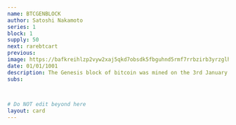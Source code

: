 ```yaml
---
name: BTCGENBLOCK
author: Satoshi Nakamoto
series: 1
block: 1
supply: 50
next: rarebtcart
previous: 
image: https://bafkreihlzp2vyw2xaj5qkd7obsdk5fbguhnd5rmf7rrbzirb3yrzglhdue.ipfs.nftstorage.link/
date: 01/01/1001
description: The Genesis block of bitcoin was mined on the 3rd January 2009 by someone known as Satoshi Nakamoto. This is the HEX code of the genesis block, in which 50 bitcoins became forever unspendable. The Genesis "Block" (BTCGENBLOCK) of rarebtc starts with the creation of 50 tokens to represent those lost.
subs: 

    

# Do NOT edit beyond here
layout: card
---
```

